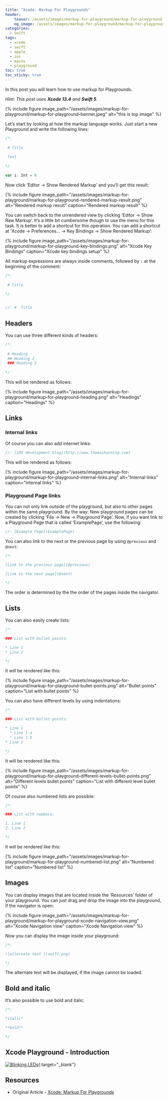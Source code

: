 ```yaml
---
title: "Xcode: Markup For Playgrounds"
header:
    teaser: /assets/images/markup-for-playground/markup-for-playground-banner.jpeg
    og_image: /assets/images/markup-for-playground/markup-for-playground-banner.jpeg
categories:
  - Swift
tags:
  - xcode
  - swift
  - apple
  - ios
  - macos
  - playground
toc: true
toc_sticky: true
---
```


In this post you will learn how to use markup for Playgrounds.

*Hint: This post uses **Xcode 13.4** and **Swift 5**.*

{% include figure image_path="/assets/images/markup-for-playground/markup-for-playground-banner.jpeg" alt="this is top image" %}

Let’s start by looking at how the markup language works. Just start a new Playground and write the following lines:

```swift
/*:
 
 # Title
 
 Text
 
*/

var i: Int = 0
```

Now click ‘Editor -> Show Rendered Markup’ and you’ll get this result:

{% include figure image_path="/assets/images/markup-for-playground/markup-for-playground-rendered-markup-result.png" alt="Rendered markup result" caption="Rendered markup result" %}

You can switch back to the unrendered view by clicking ‘Editor -> Show Raw Markup’. It’s a little bit cumbersome though to use the menu for this task. It is better to add a shortcut for this operation. You can add a shortcut at ‘Xcode -> Preferences… -> Key Bindings -> Show Rendered Markup’:

{% include figure image_path="/assets/images/markup-for-playground/markup-for-playground-key-bindings.png" alt="Xcode Key Bindings" caption="Xcode key bindings setup" %}

All markup expressions are always inside comments, followed by `:` at the beginning of the comment:

```swift
/*:
 
 # Title
 
*/


//: #  Title
```

## Headers

You can use three different kinds of headers:

```swift
/*:
 
 # Heading
 ## Heading 2
 ### Heading 3
 
*/
```

This will be rendered as follows:

{% include figure image_path="/assets/images/markup-for-playground/markup-for-playground-heading.png" alt="Headings" caption="Headings" %}

## Links

### Internal links
Of course you can also add internet links:

```swift
//: [iOS development blog](http://www.thomashanning.com)
```
This will be rendered as follows:

{% include figure image_path="/assets/images/markup-for-playground/markup-for-playground-internal-links.png" alt="Internal links" caption="Internal links" %}

### Playground Page links
You can not only link outside of the playground, but also to other pages within the same playground. By the way: New playground pages can be created by clicking ‘File -> New -> Playground Page’. Now, if you want link to a Playground Page that is called ‘ExamplePage’, use the following:

```swift
//: [Example Page](ExamplePage)
```

You can also link to the next or the previous page by using `@previous` and `@next`:

```swift
/*:

[Link to the previous page](@previous)

[Link to the next page](@next)

*/
```

The order is determined by the the order of the pages inside the navigator.

## Lists
You can also easily create lists:

```swift
/*:

### List with bullet points:

* Line 1
* Line 2

*/
```

It will be rendered like this:

{% include figure image_path="/assets/images/markup-for-playground/markup-for-playground-bullet-points.png" alt="Bullet points" caption="List with bullet points" %}

You can also have different levels by using indentations:

```swift
/*:

### List with bullet points:

* Line 1
  * Line 1 a
  * Line 1 b
* Line 2

*/
```
It will be rendered like this:

{% include figure image_path="/assets/images/markup-for-playground/markup-for-playground-different-levels-bullet-points.png" alt="Different levels bullet points" caption="List with different level bullet points" %}

Of course also numbered lists are possible:

```swift
/*:

### List with numbers:

1. Line 1
2. Line 2

*/
```
It will be rendered like this:

{% include figure image_path="/assets/images/markup-for-playground/markup-for-playground-numbered-list.png" alt="Numbered list" caption="Numbered list" %}

## Images
You can display images that are located inside the ‘Resources’ folder of your playground. You can just drag and drop the image into the playground, if the navigator is open:

{% include figure image_path="/assets/images/markup-for-playground/markup-for-playground-xcode-navigation-view.png" alt="Xcode Navigation view" caption="Xcode Navigation view" %}

Now you can display the image inside your playground:

```swift
/*:

![alternate text ](swift.png)

*/
```

The alternate text will be displayed, if the image cannot be loaded.

## Bold and italic
It’s also possible to use bold and italic:

```swift
/*:

*italic*

**bold**

*/
```

## Xcode Playground - Introduction

[![Blinking LEDs](http://img.youtube.com/vi/oMLHuX5nHvM/0.jpg)](https://www.youtube.com/watch?v=oMLHuX5nHvM "Xcode Playground - Introduction"){:target="_blank"}

## Resources

- Original Article - [Xcode: Markup For Playgrounds](https://thomashanning.com/xcode-markup-for-playgrounds/)

